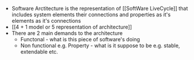
* Software Arctitecture is the representation of [[SoftWare LiveCycle]] that includes system elements their connections and properties as it's elements as it's connections
* [[4 + 1 model or 5 representation of architecture]]
* There are 2 main demands to the architecture
	* Functonal - what is this piece of software's doing
	* Non functional e.g. Property - what is it suppose to be e.g. stable, extendable etc.


